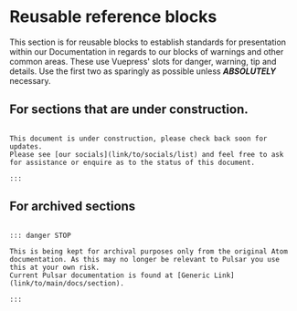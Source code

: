 
# Reusable reference blocks

This section is for reusable blocks to establish standards for presentation
within our Documentation in regards to our blocks of warnings and other
common areas. These use Vuepress' slots for danger, warning, tip and details.
Use the first two as sparingly as possible unless ***ABSOLUTELY*** necessary.


## For sections that are under construction.

``` ::: warning Under Construction

This document is under construction, please check back soon for updates.
Please see [our socials](link/to/socials/list) and feel free to ask for assistance or enquire as to the status of this document.

:::
```


## For archived sections

```

::: danger STOP

This is being kept for archival purposes only from the original Atom documentation. As this may no longer be relevant to Pulsar you use this at your own risk.
Current Pulsar documentation is found at [Generic Link](link/to/main/docs/section).

:::
```
